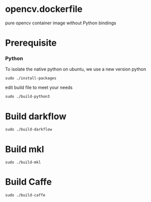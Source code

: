 # opencv.dockerfile
pure opencv container image without Python bindings


# Prerequisite

### Python

To isolate the native python on ubuntu, we use a new version python

```
sudo ./install-packages
```

edit build file to meet your needs

```
sudo ./build-python3
```

# Build darkflow

```
sudo ./build-darkflow
```

# Build mkl

```
sudo ./build-mkl
```

# Build Caffe

```
sudo ./build-caffe
```

